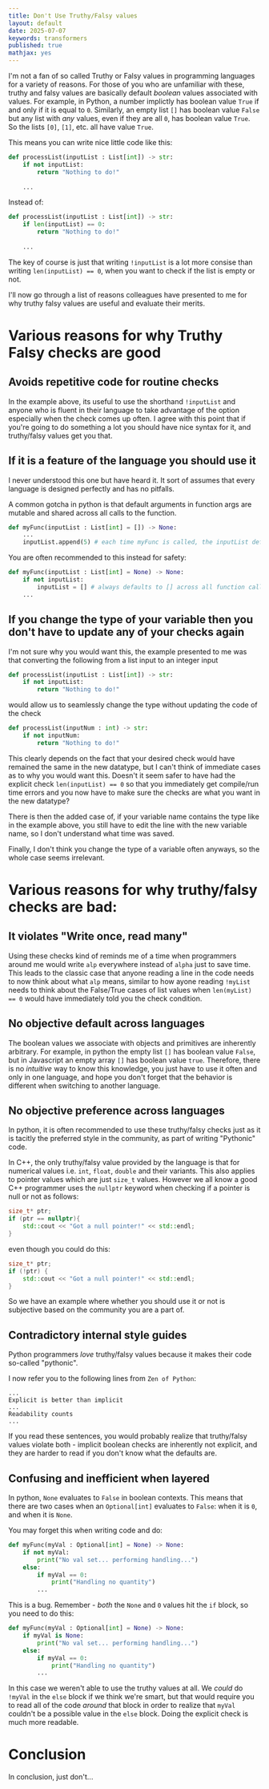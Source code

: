 ```yaml
---
title: Don't Use Truthy/Falsy values
layout: default
date: 2025-07-07
keywords: transformers
published: true
mathjax: yes
---
```


I'm not a fan of so called Truthy or Falsy values in programming languages for a variety of reasons. For those of you who are unfamiliar with these, truthy and falsy values are basically default _boolean_ values associated with values. For example, in Python, a number implictly has boolean value `True` if and only if it is equal to `0`. Similarly, an empty list `[]` has boolean value `False` but any list with _any_ values, even if they are all `0`, has boolean value `True`. So the lists `[0]`, `[1]`, etc. all have value `True`.

This means you can write nice little code like this:

```python
def processList(inputList : List[int]) -> str:
    if not inputList:
        return "Nothing to do!"
    
    ...
```

Instead of:

```python
def processList(inputList : List[int]) -> str:
    if len(inputList) == 0:
        return "Nothing to do!"
    
    ...
```

The key of course is just that writing `!inputList` is a lot more consise than writing `len(inputList) == 0`, when you want to check if the list is empty or not.

I'll now go through a list of reasons colleagues have presented to me for why truthy falsy values are useful and evaluate their merits.

# Various reasons for why Truthy Falsy checks are good

## Avoids repetitive code for routine checks

In the example above, its useful to use the shorthand `!inputList` and anyone who is fluent in their language to take advantage of the option especially when the check comes up often. I agree with this point that if you're going to do something a lot you should have nice syntax for it, and truthy/falsy values get you that.

## If it is a feature of the language you should use it

I never understood this one but have heard it. It sort of assumes that every language is designed perfectly and has no pitfalls.

A common gotcha in python is that default arguments in function args are mutable and shared across all calls to the function.

```python
def myFunc(inputList : List[int] = []) -> None:
    ...
    inputList.append(5) # each time myFunc is called, the inputList default mutates from [], [5], [5,5]
```

You are often recommended to this instead for safety:

```python
def myFunc(inputList : List[int] = None) -> None:
    if not inputList:
        inputList = [] # always defaults to [] across all function calls
    ...
```


## If you change the type of your variable then you don't have to update any of your checks again

I'm not sure why you would want this, the example presented to me was that converting the following from a list input to an integer input

```python
def processList(inputList : List[int]) -> str:
    if not inputList:
        return "Nothing to do!"
```

would allow us to seamlessly change the type without updating the code of the check

```python
def processList(inputNum : int) -> str:
    if not inputNum:
        return "Nothing to do!"
```

This clearly depends on the fact that your desired check would have remained the same in the new datatype, but I can't think of immediate cases as to why you would want this. Doesn't it seem safer to have had the explicit check `len(inputList) == 0` so that you immediately get compile/run time errors and you now have to make sure the checks are what you want in the new datatype? 

There is then the added case of, if your variable name contains the type like in the example above, you still have to edit the line with the new variable name, so I don't understand what time was saved.

Finally, I don't think you change the type of a variable often anyways, so the whole case seems irrelevant. 


# Various reasons for why truthy/falsy checks are bad:

## It violates "Write once, read many"

Using these checks kind of reminds me of a time when programmers around me would write `alp` everywhere instead of `alpha` just to save time. This leads to the classic case that anyone reading a line in the code needs to now think about what `alp` means, similar to how ayone reading `!myList` needs to think about the False/True cases of list values when `len(myList) == 0` would have immediately told you the check condition.

## No objective default across languages

The boolean values we associate with objects and primitives are inherently arbitrary. For example, in python the empty list `[]` has boolean value `False`, but in Javascript an empty array `[]` has boolean value `true`. Therefore, there is no _intuitive_ way to know this knowledge, you just have to use it often and only in one language, and hope you don't forget that the behavior is different when switching to another language.

## No objective preference across languages

In python, it is often recommended to use these truthy/falsy checks just as it is tacitly the preferred style in the community, as part of writing "Pythonic" code.

In C++, the only truthy/falsy value provided by the language is that for numerical values i.e. `int`, `float`, `double` and their variants. This also applies to pointer values which are just `size_t` values. However we all know a good C++ programmer uses the `nullptr` keyword when checking if a pointer is null or not as follows:


```C++
size_t* ptr;
if (ptr == nullptr){
    std::cout << "Got a null pointer!" << std::endl;
}
```

even though you could do this:

```C++
size_t* ptr;
if (!ptr) {
    std::cout << "Got a null pointer!" << std::endl;
}
```

So we have an example where whether you should use it or not is subjective based on the community you are a part of.


## Contradictory internal style guides

Python programmers _love_ truthy/falsy values because it makes their code so-called "pythonic".

I now refer you to the following lines from `Zen of Python`:

```
...
Explicit is better than implicit
...
Readability counts
...
```

If you read these sentences, you would probably realize that truthy/falsy values violate both - implicit boolean checks are inherently not explicit, and they are harder to read if you don't know what the defaults are.

## Confusing and inefficient when layered

In python, `None` evaluates to `False` in boolean contexts. This means that there are two cases when an `Optional[int]` evaluates to `False`: when it is `0`, and when it is `None`.

You may forget this when writing code and do:

```python
def myFunc(myVal : Optional[int] = None) -> None:
    if not myVal:
        print("No val set... performing handling...")
    else:
        if myVal == 0:
            print("Handling no quantity")
        ...
```

This is a bug. Remember - _both_ the `None` and `0` values hit the `if` block, so you need to do this:

```python
def myFunc(myVal : Optional[int] = None) -> None:
    if myVal is None:
        print("No val set... performing handling...")
    else:
        if myVal == 0:
            print("Handling no quantity")
        ...
```

In this case we weren't able to use the truthy values at all. We _could_ do `!myVal` in the `else` block if we think we're smart, but that would require you to read all of the code _around_ that block in order to realize that `myVal` couldn't be a possible value in the `else` block. Doing the explicit check is much more readable.



# Conclusion

In conclusion, just don't...

